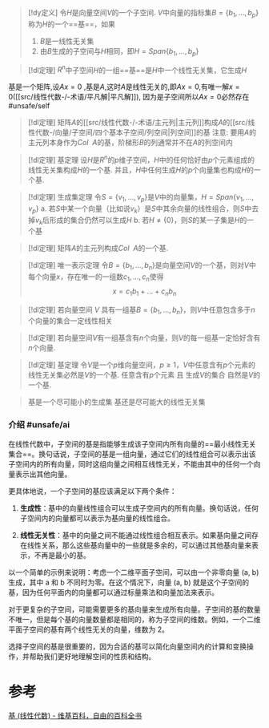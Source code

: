 

> [!dy定义] 
> 令$H$是向量空间$V$的一个子空间. $V$中向量的指标集$B= \{b_{1},\dots,b_p\}$称为$H$的一个==基==，如果
> 1. $B$是一线性无关集
> 2. 由$B$生成的子空间与$H$相同，即$H=Span \{b_{1},\dots,b_p\}$


> [!dl定理] 
> $R^{n}$中子空间$H$的一组==基==是$H$中一个线性无关集，它生成$H$

基是一个矩阵,设$Ax=0$ ,基是$A$,这时$A$是线性无关的,即$Ax=0$,有唯一解$x=0$([[src/线性代数-/-术语/平凡解|平凡解]]), 因为是子空间所以$Ax=0$必然存在 #unsafe/self 



> [!dl定理] 
> 矩阵$A$的[[src/线性代数-/-术语/主元列|主元列]]构成$A$的[[src/线性代数-/向量/子空间/四个基本子空间/列空间|列空间]]的基
> 注意: 
> 要用$A$的主元列本身作为$Col~~A$的基，阶梯形$B$的列通常并不在$A$的列空间内


> [!dl定理] 基定理
> 设$H$是$R^{n}$的$p$维子空间，$H$中的任何恰好由$p$个元素组成的线性无关集构成$H$的一个基.
> 并且，$H$中任何生成$H$的$p$个向量集也构成$H$的一个基.


> [!dl定理] 生成集定理
> 令$S=\{v_{1},\dots,v_p\}$是$V$中的向量集，$H=Span\{v_{1},\dots,v_p\}$
a. 若$S$中某一个向量（比如说$v_k$）是$S$中其余向量的线性组合，则$S$中去掉$v_k$后形成的集合仍然可以生成$H$
b. 若$H\neq  \{0\}$，则$S$的某一子集是$H$的一个基


> [!dl定理] 
> 矩阵$A$的主元列构成$Col~~A$的一个基.


> [!dl定理] 唯一表示定理
> 令$B= \{b_{1},\dots,b_n\}$是向量空间$V$的一个基，则对$V$中每个向量$x$，存在唯一的一组数$c_1,\dots,c_{n}$使得$$x=c_{1}b_{1}+\dots+c_nb_n$$

> [!dl定理] 
> 若向量空间 $V$ 具有一组基$B= \{b_{1},\dots,b_n\}$，则$V$中任意包含多于$n$个向量的集合一定线性相关

> [!dl定理] 
> 若向量空间$V$有一组基含有$n$个向量，则$V$的每一组基一定恰好含有$n$个向量.


> [!dl定理] 基定理 
> 令$V$是一个$p$维向量空间，$p≥1$，$V$中任意含有$p$个元素的线性无关集必然是$V$的一个基. 
> 任意含有$p$个元素 且 生成$V$的集合 自然是$V$的一个基.


> 基是一个尽可能小的生成集
> 基还是尽可能大的线性无关集


### 介绍 #unsafe/ai 

在线性代数中，子空间的基是指能够生成该子空间内所有向量的==最小线性无关集合==。换句话说，子空间的基是一组向量，通过它们的线性组合可以表示出该子空间内的所有向量，同时这组向量之间相互线性无关，不能由其中的任何一个向量表示出其他向量。

更具体地说，一个子空间的基应该满足以下两个条件：

1. **生成性**：基中的向量线性组合可以生成子空间内的所有向量。换句话说，任何子空间内的向量都可以表示为基向量的线性组合。
    
2. **线性无关性**：基中的向量之间不能通过线性组合相互表示。如果基向量之间存在线性关系，那么这些基向量中的一些就是多余的，可以通过其他基向量来表示，不再是最小的基。
    

以一个简单的示例来说明：考虑一个二维平面子空间，可以由一个非零向量 (a, b) 生成，其中 a 和 b 不同时为零。在这个情况下，向量 (a, b) 就是这个子空间的基，因为任何平面内的向量都可以通过标量乘法和向量加法来表示。

对于更复杂的子空间，可能需要更多的基向量来生成所有向量。子空间的基的数量不唯一，但是每个基的向量数量都是相同的，称为子空间的维数。例如，一个二维平面子空间的基有两个线性无关的向量，维数为 2。

选择子空间的基是很重要的，因为合适的基可以简化向量空间内的计算和变换操作，并帮助我们更好地理解空间的性质和结构。


# 参考
[基 (线性代数) - 维基百科，自由的百科全书](https://zh.wikipedia.org/zh-hans/%E5%9F%BA_(%E7%B7%9A%E6%80%A7%E4%BB%A3%E6%95%B8))
